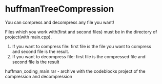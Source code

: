 # huffmanTreeCompression
You can compress and decompress any file you want!

Files which you work with(first and second files) must be in the directory of project(with main.cpp).

1. If you want to compress file: first file is the file you want to compress and second file is the result.
2. If you want to decompress file: first file is the compressed file and second file is the result

huffman_coding_main.rar - archive with the codeblocks project of the compression and decompression
